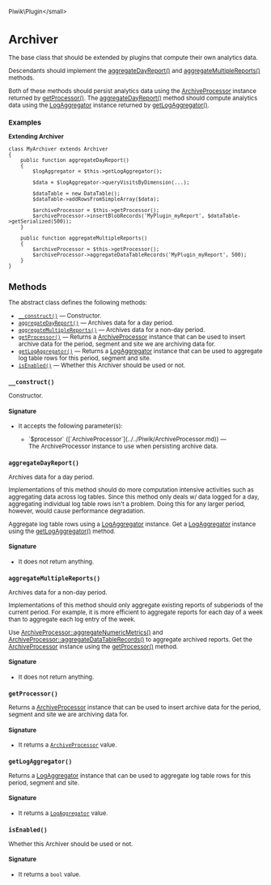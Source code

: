 <small>Piwik\Plugin\</small>

Archiver
========

The base class that should be extended by plugins that compute their own analytics data.

Descendants should implement the [aggregateDayReport()](/api-reference/Piwik/Plugin/Archiver#aggregatedayreport) and [aggregateMultipleReports()](/api-reference/Piwik/Plugin/Archiver#aggregatemultiplereports)
methods.

Both of these methods should persist analytics data using the [ArchiveProcessor](/api-reference/Piwik/ArchiveProcessor)
instance returned by [getProcessor()](/api-reference/Piwik/Plugin/Archiver#getprocessor). The [aggregateDayReport()](/api-reference/Piwik/Plugin/Archiver#aggregatedayreport) method should
compute analytics data using the [LogAggregator](/api-reference/Piwik/DataAccess/LogAggregator) instance
returned by [getLogAggregator()](/api-reference/Piwik/Plugin/Archiver#getlogaggregator).

### Examples

**Extending Archiver**

    class MyArchiver extends Archiver
    {
        public function aggregateDayReport()
        {
            $logAggregator = $this->getLogAggregator();
            
            $data = $logAggregator->queryVisitsByDimension(...);
            
            $dataTable = new DataTable();
            $dataTable->addRowsFromSimpleArray($data);

            $archiveProcessor = $this->getProcessor();
            $archiveProcessor->insertBlobRecords('MyPlugin_myReport', $dataTable->getSerialized(500));
        }
        
        public function aggregateMultipleReports()
        {
            $archiveProcessor = $this->getProcessor();
            $archiveProcessor->aggregateDataTableRecords('MyPlugin_myReport', 500);
        }
    }

Methods
-------

The abstract class defines the following methods:

- [`__construct()`](#__construct) &mdash; Constructor.
- [`aggregateDayReport()`](#aggregatedayreport) &mdash; Archives data for a day period.
- [`aggregateMultipleReports()`](#aggregatemultiplereports) &mdash; Archives data for a non-day period.
- [`getProcessor()`](#getprocessor) &mdash; Returns a [ArchiveProcessor](/api-reference/Piwik/ArchiveProcessor) instance that can be used to insert archive data for the period, segment and site we are archiving data for.
- [`getLogAggregator()`](#getlogaggregator) &mdash; Returns a [LogAggregator](/api-reference/Piwik/DataAccess/LogAggregator) instance that can be used to aggregate log table rows for this period, segment and site.
- [`isEnabled()`](#isenabled) &mdash; Whether this Archiver should be used or not.

<a name="__construct" id="__construct"></a>
<a name="__construct" id="__construct"></a>
### `__construct()` 
Constructor.

#### Signature

-  It accepts the following parameter(s):

   <ul>
   <li>
      <div markdown="1" class="parameter">
      `$processor` ([`ArchiveProcessor`](../../Piwik/ArchiveProcessor.md)) &mdash;

      <div markdown="1" class="param-desc"> The ArchiveProcessor instance to use when persisting archive data.</div>

      <div style="clear:both;"/>

      </div>
   </li>
   </ul>

<a name="aggregatedayreport" id="aggregatedayreport"></a>
<a name="aggregateDayReport" id="aggregateDayReport"></a>
### `aggregateDayReport()` 
Archives data for a day period.

Implementations of this method should do more computation intensive activities such
as aggregating data across log tables. Since this method only deals w/ data logged for a day,
aggregating individual log table rows isn't a problem. Doing this for any larger period,
however, would cause performance degradation.

Aggregate log table rows using a [LogAggregator](/api-reference/Piwik/DataAccess/LogAggregator) instance. Get a
[LogAggregator](/api-reference/Piwik/DataAccess/LogAggregator) instance using the [getLogAggregator()](/api-reference/Piwik/Plugin/Archiver#getlogaggregator) method.

#### Signature

- It does not return anything.

<a name="aggregatemultiplereports" id="aggregatemultiplereports"></a>
<a name="aggregateMultipleReports" id="aggregateMultipleReports"></a>
### `aggregateMultipleReports()` 
Archives data for a non-day period.

Implementations of this method should only aggregate existing reports of subperiods of the
current period. For example, it is more efficient to aggregate reports for each day of a
week than to aggregate each log entry of the week.

Use [ArchiveProcessor::aggregateNumericMetrics()](/api-reference/Piwik/ArchiveProcessor#aggregatenumericmetrics) and [ArchiveProcessor::aggregateDataTableRecords()](/api-reference/Piwik/ArchiveProcessor#aggregatedatatablerecords)
to aggregate archived reports. Get the [ArchiveProcessor](/api-reference/Piwik/ArchiveProcessor) instance using the [getProcessor()](/api-reference/Piwik/Plugin/Archiver#getprocessor)
method.

#### Signature

- It does not return anything.

<a name="getprocessor" id="getprocessor"></a>
<a name="getProcessor" id="getProcessor"></a>
### `getProcessor()` 
Returns a [ArchiveProcessor](/api-reference/Piwik/ArchiveProcessor) instance that can be used to insert archive data for the period, segment and site we are archiving data for.

#### Signature

- It returns a [`ArchiveProcessor`](../../Piwik/ArchiveProcessor.md) value.

<a name="getlogaggregator" id="getlogaggregator"></a>
<a name="getLogAggregator" id="getLogAggregator"></a>
### `getLogAggregator()` 
Returns a [LogAggregator](/api-reference/Piwik/DataAccess/LogAggregator) instance that can be used to aggregate log table rows for this period, segment and site.

#### Signature

- It returns a [`LogAggregator`](../../Piwik/DataAccess/LogAggregator.md) value.

<a name="isenabled" id="isenabled"></a>
<a name="isEnabled" id="isEnabled"></a>
### `isEnabled()` 
Whether this Archiver should be used or not.

#### Signature

- It returns a `bool` value.

